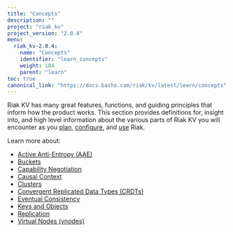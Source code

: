 ```yaml
---
title: "Concepts"
description: ""
project: "riak_kv"
project_version: "2.0.4"
menu:
  riak_kv-2.0.4:
    name: "Concepts"
    identifier: "learn_concepts"
    weight: 104
    parent: "learn"
toc: true
canonical_link: "https://docs.basho.com/riak/kv/latest/learn/concepts"
---
```


[concept aae]: /riak/kv/2.0.4/learn/concepts/active-anti-entropy
[concept buckets]: /riak/kv/2.0.4/learn/concepts/buckets
[concept cap neg]: /riak/kv/2.0.4/learn/concepts/capability-negotiation
[concept causal context]: /riak/kv/2.0.4/learn/concepts/causal-context
[concept clusters]: /riak/kv/2.0.4/learn/concepts/clusters
[concept crdts]: /riak/kv/2.0.4/learn/concepts/crdts
[concept eventual consistency]: /riak/kv/2.0.4/learn/concepts/eventual-consistency
[concept keys objects]: /riak/kv/2.0.4/learn/concepts/keys-and-objects
[concept replication]: /riak/kv/2.0.4/learn/concepts/replication
[concept strong consistency]: /riak/kv/2.0.4/learn/concepts/strong-consistency
[concept vnodes]: /riak/kv/2.0.4/learn/concepts/vnodes
[config index]: /riak/kv/2.0.4/configuring
[plan index]: /riak/kv/2.0.4/setup/planning
[use index]: /riak/kv/2.0.4/using/


Riak KV has many great features, functions, and guiding principles that inform how the product works. This section provides definitions for, insight into, and high level information about the various parts of Riak KV you will encounter as you [plan][plan index], [configure][config index], and [use][use index] Riak.  

Learn more about:

* [Active Anti-Entropy (AAE)][concept aae]
* [Buckets][concept buckets]
* [Capability Negotiation][concept cap neg]
* [Causal Context][concept causal context]
* [Clusters][concept clusters]
* [Convergent Replicated Data Types (CRDTs)][concept crdts]
* [Eventual Consistency][concept eventual consistency]
* [Keys and Objects][concept keys objects]
* [Replication][concept replication]
* [Virtual Nodes (vnodes)][concept vnodes]
